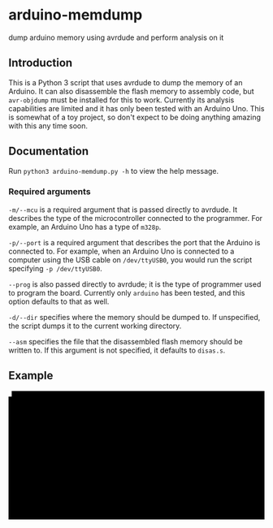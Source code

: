# arduino-memdump
dump arduino memory using avrdude and perform analysis on it

## Introduction

This is a Python 3 script that uses avrdude to dump the memory of an Arduino. It can also disassemble the flash memory to assembly code, but `avr-objdump` must be installed for this to work. Currently its analysis capabilities are limited and it has only been tested with an Arduino Uno. This is somewhat of a toy project, so don't expect to be doing anything amazing with this any time soon.

## Documentation

Run `python3 arduino-memdump.py -h` to view the help message.

### Required arguments

`-m/--mcu` is a required argument that is passed directly to avrdude. It describes the type of the microcontroller connected to the programmer. For example, an Arduino Uno has a type of `m328p`.

`-p/--port` is a required argument that describes the port that the Arduino is connected to. For example, when an Arduino Uno is connected to a computer using the USB cable on `/dev/ttyUSB0`, you would run the script specifying `-p /dev/ttyUSB0`.

`--prog` is also passed directly to avrdude; it is the type of programmer used to program the board. Currently only `arduino` has been tested, and this option defaults to that as well.

`-d/--dir` specifies where the memory should be dumped to. If unspecified, the script dumps it to the current working directory.

`--asm` specifies the file that the disassembled flash memory should be written to. If this argument is not specified, it defaults to `disas.s`.

## Example
![Example of running arduino-memdump.py](docs/images/capture.gif?raw=true)
